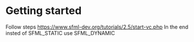 # Getting started
Follow steps https://www.sfml-dev.org/tutorials/2.5/start-vc.php
In the end insted of SFML_STATIC use SFML_DYNAMIC
